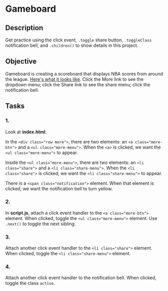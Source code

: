 # Gameboard
## Description
Get practice using the click event, `.toggle` share button, `.toggleClass` notification bell, and `.children()` to show details in this project.

## Objective
Gameboard is creating a scoreboard that displays NBA scores from around the league. [Here's what it looks like]("https://s3.amazonaws.com/codecademy-content/projects/2/gameboard/index.html"). Click the More link to see the dropdown menu; click the Share link to see the share menu; click the notification bell.

## Tasks
### 1.
Look at __index.html__:

In the `<div class="row more">`, there are two elements: an `<a class="more-btn">` and a `<ul class="more-menu">`. When the `<a>` is clicked, we want the `<ul class="more-menu">` to appear.

Inside the `<ul class="more-menu">`, there are two elements: an `<li class="share">` and a `<li class="share-menu">`. When the `<li class="share">` is clicked, we want the `<li class="share-menu">` to appear.

There is a `<span class="notification">` element. When that element is clicked, we want the notification bell to turn yellow.

### 2.
In __script.js__, attach a click event handler to the `<a class="more-btn">` element. When clicked, toggle the `<ul class="more-menu">` element. Use `.next()` to toggle the next sibling.

### 3.
Attach another click event handler to the `<li class="share">` element. When clicked, toggle the `<li class="share-menu">` element.

### 4.
Attach another click event handler to the notification bell. When clicked, toggle the class `active`.
